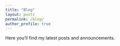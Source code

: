 ```yaml
---
title: "Blog"
layout: posts
permalink: /blog/
author_profile: true
---
```

Here you’ll find my latest posts and announcements.